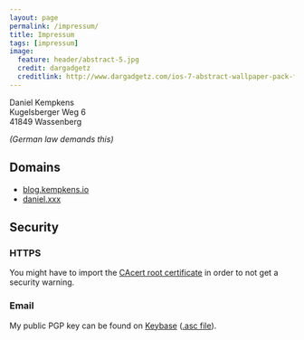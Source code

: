 ```yaml
---
layout: page
permalink: /impressum/
title: Impressum
tags: [impressum]
image:
  feature: header/abstract-5.jpg
  credit: dargadgetz
  creditlink: http://www.dargadgetz.com/ios-7-abstract-wallpaper-pack-for-iphone-5-and-ipod-touch-retina/
---
```


Daniel Kempkens  
Kugelsberger Weg 6  
41849 Wassenberg

*(German law demands this)*

## Domains

* [blog.kempkens.io](http://blog.kempkens.io)
* [daniel.xxx](http://daniel.xxx)

## Security

### HTTPS

You might have to import the [CAcert root certificate](http://www.cacert.org/index.php?id=3) in order to not get a security warning.

### Email

My public PGP key can be found on [Keybase](https://keybase.io/nifoc) ([.asc file](https://keybase.io/nifoc/key.asc)).
